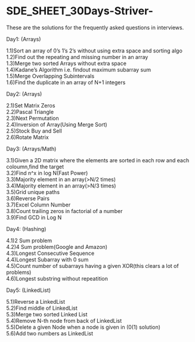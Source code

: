# SDE_SHEET_30Days-Striver-
These are the solutions for the frequently asked questions in interviews.

Day1: (Arrays)

1.1)Sort an array of 0’s 1’s 2’s without using extra space and sorting algo</br>
1.2)Find out the repeating and missing number in an array</br>
1.3)Merge two sorted Arrays without extra space</br> 
1.4)Kadane’s Algorithm i.e. findout maximum subarray sum</br> 
1.5)Merge Overlapping Subintervals</br>
1.6)Find the duplicate in an array of N+1 integers</br>

Day2: (Arrays)

2.1)Set Matrix Zeros</br> 
2.2)Pascal Triangle</br>
2.3)Next Permutation</br>
2.4)Inversion of Array(Using Merge Sort)</br> 
2.5)Stock Buy and Sell</br>
2.6)Rotate Matrix</br>

Day3: (Arrays/Math) 

3.1)Given a 2D matrix where the elements are sorted in each row and each coloumn,find the target</br>
3.2)Find n^x in log N(Fast Power)</br>
3.3)Majority element in an array(>N/2 times)</br>
3.4)Majority element in an array(>N/3 times)</br>
3.5)Grid unique paths</br>
3.6)Reverse Pairs</br>
3.7)Excel Column Number</br> 
3.8)Count trailing zeros in factorial of a number</br> 
3.9)Find GCD in Log N</br>

Day4: (Hashing)

4.1)2 Sum problem</br> 
4.2)4 Sum problem(Google and Amazon) </br>
4.3)Longest Consecutive Sequence </br>
4.4)Longest Subarray with 0 sum </br>
4.5)Count number of subarrays having a given XOR(this clears a lot of problems) </br>
4.6)Longest substring without repeatition </br>

Day5: (LinkedList)

5.1)Reverse a LinkedList </br>
5.2)Find middle of LinkedList </br>
5.3)Merge two sorted Linked List </br>
5.4)Remove N-th node from back of LinkedList </br>
5.5)Delete a given Node when a node is given in (0(1) solution) </br>
5.6)Add two numbers as LinkedList</br>
